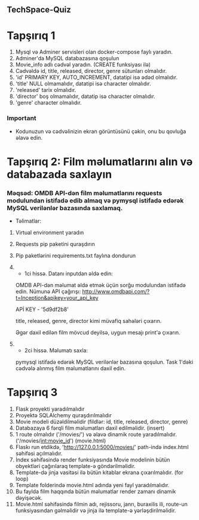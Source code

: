 ## TechSpace-Quiz

# Tapşırıq 1

1. Mysql və Adminer servisleri olan docker-compose faylı yaradın.
2. Adminer'da MySQL databazasına qoşulun
3. Movie_info adlı cədvəl yaradın. (CREATE funksiyası ilə)
4. Cədvəldə id, title, released, director, genre sütunları olmalıdır.
5. 'id' PRIMARY KEY, AUTO_INCREMENT, datatipi isə ədəd olmalıdır.
6. 'title' NULL olmamalıdır, datatipi isə character olmalıdır.
7. 'released' tarix olmalıdır.
8. 'director' boş olmamalıdır, datatip isə character olmalıdır.
10. 'genre' character olmalıdır.


### Important

* Kodunuzun və cədvəlinizin ekran görüntüsünü çəkin, onu bu qovluğa əlavə edin.


# Tapşırıq 2: Film məlumatlarını alın və databazada saxlayın
### Məqsəd: OMDB API-dən film məlumatlarını requests modulundan istifadə edib almaq və pymysql istifadə edərək MySQL verilənlər bazasında saxlamaq.

- Təlimatlar:
1. Virtual environment yaradın
2. Requests pip paketini quraşdırın
3. Pip paketlərini requirements.txt faylına dondurun
4. * 1ci hissə. Datanı inputdan əldə edin:

    OMDB API-dən məlumat əldə etmək üçün sorğu modulundan istifadə edin.
    Nümunə API çağırışı: http://www.omdbapi.com/?t=Inception&apikey=your_api_key

    APİ KEY - '5d9df2b8'

    title, released, genre, director kimi müvafiq sahələri çıxarın.

    Əgər daxil edilən film mövcud deyilsə, uygun mesajı print'ə çıxarın.

4. * 2ci hissə. Məlumatı saxla:

    pymysql istifadə edərək MySQL verilənlər bazasına qoşulun.
    Task 1'dəki cədvələ alınmış film məlumatlarını daxil edin.


# Tapşırıq 3

1. Flask proyekti yaradılmalıdır
2. Proyektə SQLAlchemy quraşdırılmalıdır
3. Movie modeli düzəldilməlidir (fildlər: id, title, released, director, genre)
4. Databazaya 6 fərqli film məlumatları daxil edilməlidir. (insert)
5. 1 route olmalıdır ('/movies/') və əlavə dinamik route yaradılmalıdır. ('/movies/<int:movie_id>') (movie.html)
6. Flaskı run etdikdə, 'http://127.0.0.1:5000/movies/' path-ində index.html səhifəsi açılmalıdır.
7. İndex səhifəsində render funksiyasında Movie modelinin bütün obyektləri çağırılaraq template-ə göndərilməlidir.
8. Template-də jinja vasitəsi ilə bütün kitablar ekrana çıxarılmalıdır. (for loop)
9. Template folderində movie.html adında yeni fayl yaradılmalıdır.
10. Bu faylda film haqqında bütün məlumatlar render zamanı dinamik dəyişəcək.
11. Movie.html səhifəsində filmin adı, rejissoru, janrı, buraxilis ili, route-un funksiyasından gəlməlidir və jinja ilə template-ə yərləşdirilməlidir.



